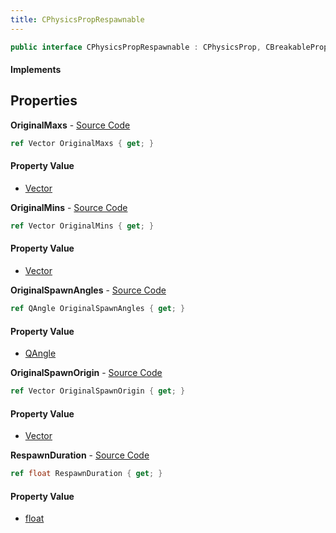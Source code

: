 ```yaml
---
title: CPhysicsPropRespawnable
---
```


```csharp
public interface CPhysicsPropRespawnable : CPhysicsProp, CBreakableProp, CBaseProp, CBaseAnimGraph, CBaseModelEntity, CBaseEntity, CEntityInstance, ISchemaClass<CEntityInstance>, ISchemaClass<CBaseEntity>, ISchemaClass<CBaseModelEntity>, ISchemaClass<CBaseAnimGraph>, ISchemaClass<CBaseProp>, ISchemaClass<CBreakableProp>, ISchemaClass<CPhysicsProp>, ISchemaClass<CPhysicsPropRespawnable>, ISchemaField, ISchemaClass, INativeHandle
```

#### Implements

## Properties

**OriginalMaxs** - [Source Code](https://github.com/swiftly-solution/swiftlys2/blob/master/managed/src/SwiftlyS2.Generated/Schemas/Interfaces/CPhysicsPropRespawnable.cs#L22)

```csharp
ref Vector OriginalMaxs { get; }
```

#### Property Value

- [Vector](/docs/api/shared/natives/vector)

**OriginalMins** - [Source Code](https://github.com/swiftly-solution/swiftlys2/blob/master/managed/src/SwiftlyS2.Generated/Schemas/Interfaces/CPhysicsPropRespawnable.cs#L20)

```csharp
ref Vector OriginalMins { get; }
```

#### Property Value

- [Vector](/docs/api/shared/natives/vector)

**OriginalSpawnAngles** - [Source Code](https://github.com/swiftly-solution/swiftlys2/blob/master/managed/src/SwiftlyS2.Generated/Schemas/Interfaces/CPhysicsPropRespawnable.cs#L18)

```csharp
ref QAngle OriginalSpawnAngles { get; }
```

#### Property Value

- [QAngle](/docs/api/shared/natives/qangle)

**OriginalSpawnOrigin** - [Source Code](https://github.com/swiftly-solution/swiftlys2/blob/master/managed/src/SwiftlyS2.Generated/Schemas/Interfaces/CPhysicsPropRespawnable.cs#L16)

```csharp
ref Vector OriginalSpawnOrigin { get; }
```

#### Property Value

- [Vector](/docs/api/shared/natives/vector)

**RespawnDuration** - [Source Code](https://github.com/swiftly-solution/swiftlys2/blob/master/managed/src/SwiftlyS2.Generated/Schemas/Interfaces/CPhysicsPropRespawnable.cs#L24)

```csharp
ref float RespawnDuration { get; }
```

#### Property Value

- [float](https://learn.microsoft.com/dotnet/api/system.single)

